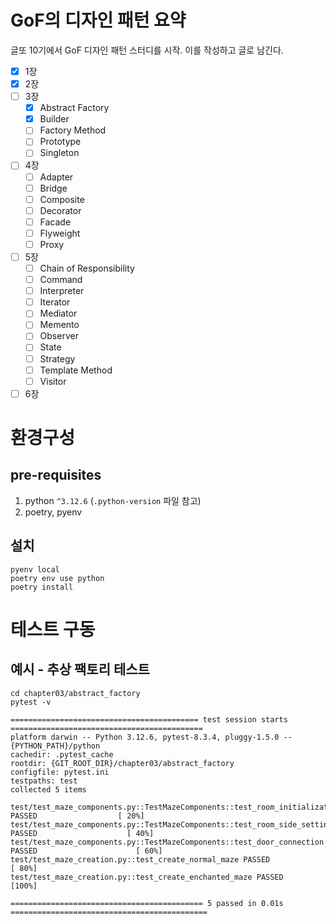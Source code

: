 # GoF의 디자인 패턴 요약

글또 10기에서 GoF 디자인 패턴 스터디를 시작. 이를 작성하고 글로 남긴다.

- [x] 1장
- [x] 2장
- [ ] 3장
    - [x] Abstract Factory
    - [x] Builder
    - [ ] Factory Method
    - [ ] Prototype
    - [ ] Singleton 
- [ ] 4장
    - [ ] Adapter
    - [ ] Bridge
    - [ ] Composite
    - [ ] Decorator
    - [ ] Facade
    - [ ] Flyweight
    - [ ] Proxy 
- [ ] 5장
    - [ ] Chain of Responsibility
    - [ ] Command
    - [ ] Interpreter
    - [ ] Iterator
    - [ ] Mediator
    - [ ] Memento
    - [ ] Observer
    - [ ] State
    - [ ] Strategy
    - [ ] Template Method
    - [ ] Visitor 
- [ ] 6장

# 환경구성

## pre-requisites

1. python `^3.12.6` (`.python-version` 파일 참고)
1. poetry, pyenv

## 설치

```shell
pyenv local
poetry env use python
poetry install
```

# 테스트 구동

## 예시 - 추상 팩토리 테스트

```shell
cd chapter03/abstract_factory
pytest -v

========================================== test session starts ===========================================
platform darwin -- Python 3.12.6, pytest-8.3.4, pluggy-1.5.0 -- {PYTHON_PATH}/python
cachedir: .pytest_cache
rootdir: {GIT_ROOT_DIR}/chapter03/abstract_factory
configfile: pytest.ini
testpaths: test
collected 5 items                                                                                        

test/test_maze_components.py::TestMazeComponents::test_room_initialization PASSED                  [ 20%]
test/test_maze_components.py::TestMazeComponents::test_room_side_setting PASSED                    [ 40%]
test/test_maze_components.py::TestMazeComponents::test_door_connection PASSED                      [ 60%]
test/test_maze_creation.py::test_create_normal_maze PASSED                                         [ 80%]
test/test_maze_creation.py::test_create_enchanted_maze PASSED                                      [100%]

=========================================== 5 passed in 0.01s ============================================
```
